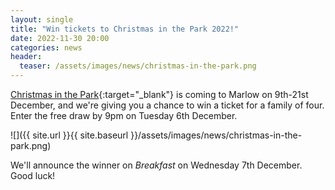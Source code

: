 ```yaml
---
layout: single
title: "Win tickets to Christmas in the Park 2022!"
date: 2022-11-30 20:00
categories: news
header:
  teaser: /assets/images/news/christmas-in-the-park.png
---
```

[Christmas in the Park](https://www.christmasintheparkuk.com/){:target="_blank"} is coming to Marlow on 9th-21st December, and we're giving you a chance to win a ticket for a family of four. Enter the free draw by 9pm on Tuesday 6th December. 

![]({{ site.url }}{{ site.baseurl }}/assets/images/news/christmas-in-the-park.png)

We'll announce the winner on *Breakfast* on Wednesday 7th December. Good luck! 